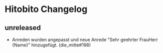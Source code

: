 # Hitobito Changelog

## unreleased

* Anreden wurden angepasst und neue Anrede "Sehr geehrter FrauHerr {Name}" hinzugefügt. (die_mitte#198)
